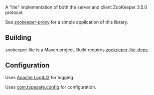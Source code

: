A "lite" implementation of both the server and client ZooKeeper 3.5.0 protocol.

See [zookeeper-proxy](http://github.com/lisaglendenning/zookeeper-proxy) for a simple application of this library.

## Building

zookeeper-lite is a Maven project. Build requires [zookeeper-lite-deps](http://github.com/lisaglendenning/zookeeper-lite-deps).

## Configuration

Uses [Apache Log4J2](http://logging.apache.org/log4j/2.x/) for logging.

Uses [com.typesafe.config](https://github.com/typesafehub/config) for configuration. 

